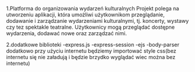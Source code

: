 1.Platforma do organizowania wydarzeń kulturalnych
Projekt polega na utworzeniu aplikacji, która umożliwi użytkownikom przeglądanie, dodawanie i
zarządzanie wydarzeniami kulturalnymi, tj. koncerty, wystawy czy tez spektakle teatralne.
Użytkownicy mogą przeglądać dostępne wydarzenia, dodawać nowe oraz zarządzać nimi.

2.dodatkowe biblioteki
    -express.js
    -express-session
    -ejs
    -body-parser
    dodatkowo przy użyciu internetu będziemy importować style css(bez internetu się nie załadują i będzie brzydko wyglądać wiec można bez internetu)




